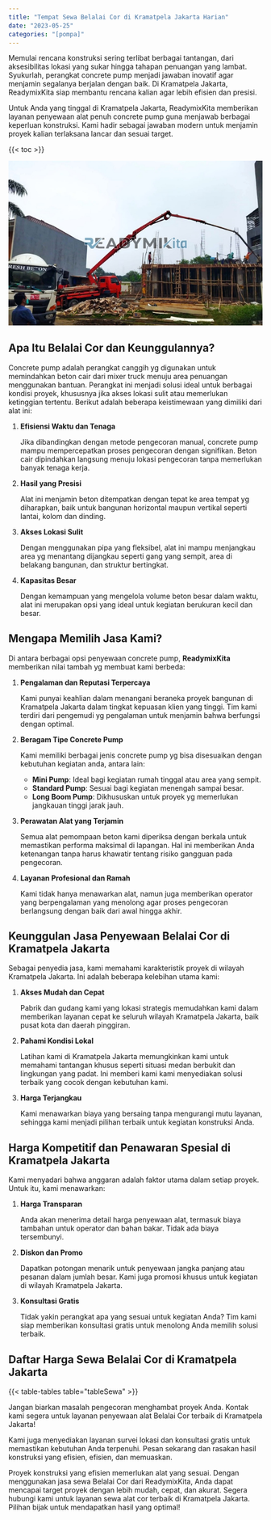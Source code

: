 ```yaml
---
title: "Tempat Sewa Belalai Cor di Kramatpela Jakarta Harian"
date: "2023-05-25"
categories: "[pompa]"
---
```


Memulai rencana konstruksi sering terlibat berbagai tantangan, dari aksesibilitas lokasi yang sukar hingga tahapan penuangan yang lambat. Syukurlah, perangkat concrete pump menjadi jawaban inovatif agar menjamin segalanya berjalan dengan baik. Di Kramatpela Jakarta, ReadymixKita siap membantu rencana kalian agar lebih efisien dan presisi.

Untuk Anda yang tinggal di Kramatpela Jakarta, ReadymixKita memberikan layanan penyewaan alat penuh concrete pump guna menjawab berbagai keperluan konstruksi. Kami hadir sebagai jawaban modern untuk menjamin proyek kalian terlaksana lancar dan sesuai target.

{{< toc >}}

![Tempat Sewa Belalai Cor di Kramatpela Jakarta Harian](/images/pompa/sewa-pompa-16.jpg)

## Apa Itu Belalai Cor dan Keunggulannya?

Concrete pump adalah perangkat canggih yg digunakan untuk memindahkan beton cair dari mixer truck menuju area penuangan menggunakan bantuan. Perangkat ini menjadi solusi ideal untuk berbagai kondisi proyek, khususnya jika akses lokasi sulit atau memerlukan ketinggian tertentu. Berikut adalah beberapa keistimewaan yang dimiliki dari alat ini:

1. **Efisiensi Waktu dan Tenaga**

   Jika dibandingkan dengan metode pengecoran manual, concrete pump mampu mempercepatkan proses pengecoran dengan signifikan. Beton cair dipindahkan langsung menuju lokasi pengecoran tanpa memerlukan banyak tenaga kerja.

2. **Hasil yang Presisi**

   Alat ini menjamin beton ditempatkan dengan tepat ke area tempat yg diharapkan, baik untuk bangunan horizontal maupun vertikal seperti lantai, kolom dan dinding.

3. **Akses Lokasi Sulit**

   Dengan menggunakan pipa yang fleksibel, alat ini mampu menjangkau area yg menantang dijangkau seperti gang yang sempit, area di belakang bangunan, dan struktur bertingkat.

4. **Kapasitas Besar**

   Dengan kemampuan yang mengelola volume beton besar dalam waktu, alat ini merupakan opsi yang ideal untuk kegiatan berukuran kecil dan besar.

## Mengapa Memilih Jasa Kami?

Di antara berbagai opsi penyewaan concrete pump, **ReadymixKita** memberikan nilai tambah yg membuat kami berbeda:

1. **Pengalaman dan Reputasi Terpercaya**

   Kami punyai keahlian dalam menangani beraneka proyek bangunan di Kramatpela Jakarta dalam tingkat kepuasan klien yang tinggi. Tim kami terdiri dari pengemudi yg pengalaman untuk menjamin bahwa berfungsi dengan optimal.

2. **Beragam Tipe Concrete Pump**

   Kami memiliki berbagai jenis concrete pump yg bisa disesuaikan dengan kebutuhan kegiatan anda, antara lain:
   - **Mini Pump**: Ideal bagi kegiatan rumah tinggal atau area yang sempit.
   - **Standard Pump**: Sesuai bagi kegiatan menengah sampai besar.
   - **Long Boom Pump**: Dikhususkan untuk proyek yg memerlukan jangkauan tinggi jarak jauh.

3. **Perawatan Alat yang Terjamin**

   Semua alat pemompaan beton kami diperiksa dengan berkala untuk memastikan performa maksimal di lapangan. Hal ini memberikan Anda ketenangan tanpa harus khawatir tentang risiko gangguan pada pengecoran.

4. **Layanan Profesional dan Ramah**

   Kami tidak hanya menawarkan alat, namun juga memberikan operator yang berpengalaman yang menolong agar proses pengecoran berlangsung dengan baik dari awal hingga akhir.

## Keunggulan Jasa Penyewaan Belalai Cor di Kramatpela Jakarta

Sebagai penyedia jasa, kami memahami karakteristik proyek di wilayah Kramatpela Jakarta. Ini adalah beberapa kelebihan utama kami:

1. **Akses Mudah dan Cepat**

   Pabrik dan gudang kami yang lokasi strategis memudahkan kami dalam memberikan layanan cepat ke seluruh wilayah Kramatpela Jakarta, baik pusat kota dan daerah pinggiran.

2. **Pahami Kondisi Lokal**

   Latihan kami di Kramatpela Jakarta memungkinkan kami untuk memahami tantangan khusus seperti situasi medan berbukit dan lingkungan yang padat. Ini memberi kami kami menyediakan solusi terbaik yang cocok dengan kebutuhan kami.

3. **Harga Terjangkau**

   Kami menawarkan biaya yang bersaing tanpa mengurangi mutu layanan, sehingga kami menjadi pilihan terbaik untuk kegiatan konstruksi Anda.

## Harga Kompetitif dan Penawaran Spesial di Kramatpela Jakarta

Kami menyadari bahwa anggaran adalah faktor utama dalam setiap proyek. Untuk itu, kami menawarkan:

1. **Harga Transparan**

   Anda akan menerima detail harga penyewaan alat, termasuk biaya tambahan untuk operator dan bahan bakar. Tidak ada biaya tersembunyi.

2. **Diskon dan Promo**

   Dapatkan potongan menarik untuk penyewaan jangka panjang atau pesanan dalam jumlah besar. Kami juga promosi khusus untuk kegiatan di wilayah Kramatpela Jakarta.

3. **Konsultasi Gratis**

   Tidak yakin perangkat apa yang sesuai untuk kegiatan Anda? Tim kami siap memberikan konsultasi gratis untuk menolong Anda memilih solusi terbaik.

## Daftar Harga Sewa Belalai Cor di Kramatpela Jakarta

{{< table-tables table="tableSewa" >}}

Jangan biarkan masalah pengecoran menghambat proyek Anda. Kontak kami segera untuk layanan penyewaan alat Belalai Cor terbaik di Kramatpela Jakarta!

Kami juga menyediakan layanan survei lokasi dan konsultasi gratis untuk memastikan kebutuhan Anda terpenuhi. Pesan sekarang dan rasakan hasil konstruksi yang efisien, efisien, dan memuaskan.

Proyek konstruksi yang efisien memerlukan alat yang sesuai. Dengan menggunakan jasa sewa Belalai Cor dari ReadymixKita, Anda dapat mencapai target proyek dengan lebih mudah, cepat, dan akurat. Segera hubungi kami untuk layanan sewa alat cor terbaik di Kramatpela Jakarta. Pilihan bijak untuk mendapatkan hasil yang optimal!